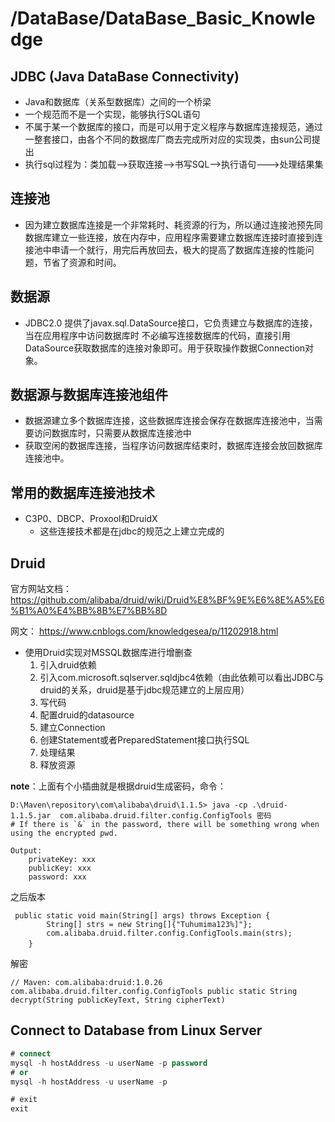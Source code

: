# /DataBase/DataBase_Basic_Knowledge

## JDBC (Java DataBase Connectivity)
* Java和数据库（关系型数据库）之间的一个桥梁
* 一个规范而不是一个实现，能够执行SQL语句
* 不属于某一个数据库的接口，而是可以用于定义程序与数据库连接规范，通过一整套接口，由各个不同的数据库厂商去完成所对应的实现类，由sun公司提出
* 执行sql过程为：类加载-->获取连接-->书写SQL-->执行语句--->处理结果集

## 连接池
* 因为建立数据库连接是一个非常耗时、耗资源的行为，所以通过连接池预先同数据库建立一些连接，放在内存中，应用程序需要建立数据库连接时直接到连接池中申请一个就行，用完后再放回去，极大的提高了数据库连接的性能问题，节省了资源和时间。

## 数据源
* JDBC2.0 提供了javax.sql.DataSource接口，它负责建立与数据库的连接，当在应用程序中访问数据库时 不必编写连接数据库的代码，直接引用DataSource获取数据库的连接对象即可。用于获取操作数据Connection对象。

## 数据源与数据库连接池组件
* 数据源建立多个数据库连接，这些数据库连接会保存在数据库连接池中，当需要访问数据库时，只需要从数据库连接池中
* 获取空闲的数据库连接，当程序访问数据库结束时，数据库连接会放回数据库连接池中。

## 常用的数据库连接池技术
* C3P0、DBCP、Proxool和DruidX
    * 这些连接技术都是在jdbc的规范之上建立完成的

## Druid
官方网站文档：https://github.com/alibaba/druid/wiki/Druid%E8%BF%9E%E6%8E%A5%E6%B1%A0%E4%BB%8B%E7%BB%8D

网文：
https://www.cnblogs.com/knowledgesea/p/11202918.html

* 使用Druid实现对MSSQL数据库进行增删查
    1. 引入druid依赖
    2. 引入com.microsoft.sqlserver.sqldjbc4依赖（由此依赖可以看出JDBC与druid的关系，druid是基于jdbc规范建立的上层应用）
    3. 写代码
    4. 配置druid的datasource
    5. 建立Connection
    6. 创建Statement或者PreparedStatement接口执行SQL
    7. 处理结果
    8. 释放资源

**note**：上面有个小插曲就是根据druid生成密码，命令：
```java=
D:\Maven\repository\com\alibaba\druid\1.1.5> java -cp .\druid-1.1.5.jar  com.alibaba.druid.filter.config.ConfigTools 密码
# If there is `&` in the password, there will be something wrong when using the encrypted pwd.

Output:
    privateKey: xxx
    publicKey: xxx
    password: xxx
```
之后版本 
```java=
 public static void main(String[] args) throws Exception {
        String[] strs = new String[]{"Tuhumima123%]"};
        com.alibaba.druid.filter.config.ConfigTools.main(strs);
    }　
```
解密
```java=
// Maven: com.alibaba:druid:1.0.26
com.alibaba.druid.filter.config.ConfigTools public static String decrypt(String publicKeyText, String cipherText)
```

## Connect to Database from Linux Server
```sql
# connect
mysql -h hostAddress -u userName -p password
# or
mysql -h hostAddress -u userName -p

# exit
exit
```

